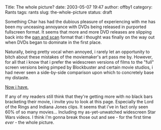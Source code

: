 Title: The whole picture?
date: 2003-05-07 19:47
author: offby1
category: Rants
tags: rants
slug: the-whole-picture
status: draft

Something Char has had the dubious pleasure of experiencing with me has been my unceasing annoyance with DVDs being released in purported fullscreen format. It seems that more and more DVD releases are slipping back into the [pan and scan](http://www.dvdreview.com/html/lingo.shtml) format that i thought was finally on the way out when DVDs began to dominate in the first place.

Naturally, being pretty vocal when annoyed, i rarely let an opportunity to bitch about these mistakes of the moviemaker\'s art pass me by. However, for all that i know that i prefer the widescreen versions of films to the \"full\" screen versions being pimped by Blockbuster and certain movie studios, i had never seen a side-by-side comparison upon which to concretely base my distaste.

[Now i have.](http://www.widescreen.org/examples.shtml)

If any of my readers still think that they\'re getting more with no black bars bracketing their movie, i invite you to look at this page. Especially the Lord of the Rings and Indiana Jones clips. It seems that i\'ve in fact only seen 60% of so many movies\... Including my as-yet-unwatched widescreen Star Wars videos. I think i\'m gonna break those out and see - for the first time *ever* - the whole picture.
